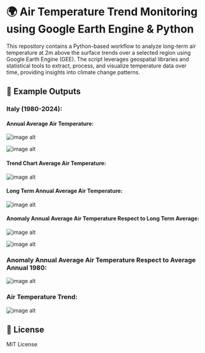 # 🌍 Air Temperature Trend Monitoring using Google Earth Engine & Python
This repository contains a Python-based workflow to analyze long-term air temperature at 2m above the surface trends over a selected region using Google Earth Engine (GEE). The script leverages geospatial libraries and statistical tools to extract, process, and visualize temperature data over time, providing insights into climate change patterns.

## 📸 Example Outputs

### Italy (1980-2024):

#### Annual Average Air Temperature:
![image alt](https://github.com/SaeidDaliriSusefi/AirTemperature-Trend-Monitoring/blob/98975e3d72711846e532f1568606eadbce87f328/Images/Yearly%20Average%20Air%20Temperature%20Italy.gif)


![image alt](https://github.com/SaeidDaliriSusefi/AirTemperature-Trend-Monitoring/blob/98975e3d72711846e532f1568606eadbce87f328/Images/Yearly%20Average%20Air%20Temperature%20Italy.png)



#### Trend Chart Average Air Temperature:
![image alt](https://github.com/SaeidDaliriSusefi/AirTemperature-Trend-Monitoring/blob/4945456e11957f9bbaeadfb536c8376c40af14a4/Images/Average%20Air%20Temperature%20trend%20over%20Italy_.gif)


#### Long Term Annual Average Air Temperature:
![image alt](https://github.com/SaeidDaliriSusefi/AirTemperature-Trend-Monitoring/blob/52c9474ce024f2d2e737c3e4fb8448d6225dd9dd/Images/Long%20Term%20Average%20Air%20Temperature%20Italy.png)

#### Anomaly Annual Average Air Temperature Respect to Long Term Average:

![image alt](https://github.com/SaeidDaliriSusefi/AirTemperature-Trend-Monitoring/blob/52c9474ce024f2d2e737c3e4fb8448d6225dd9dd/Images/Anomaly%20Yearly%20Average%20Air%20Temperature%20Respect%20to%20Long%20Term%20Average%20Italy.gif)




![image alt](https://github.com/SaeidDaliriSusefi/AirTemperature-Trend-Monitoring/blob/52c9474ce024f2d2e737c3e4fb8448d6225dd9dd/Images/Anomaly%20Yearly%20Average%20Air%20Temperature%20Respect%20to%20Long%20Term%20Average%20Italy.png)




### Anomaly Annual Average Air Temperature Respect to Average Annual 1980: 
![image alt](https://github.com/SaeidDaliriSusefi/AirTemperature-Trend-Monitoring/blob/0ccc2830a6da297f408ea6cd0a0104234306d6ef/Images/Anomaly%20Average%20Air%20Temperature%20Respect%20to%20Average%20Yearly%201980%20Italy%20(1).png)

### Air Temperature Trend:
![image alt](https://github.com/SaeidDaliriSusefi/AirTemperature-Trend-Monitoring/blob/0ccc2830a6da297f408ea6cd0a0104234306d6ef/Images/Trend%20Italy.png)



## 📜 License
MIT License


